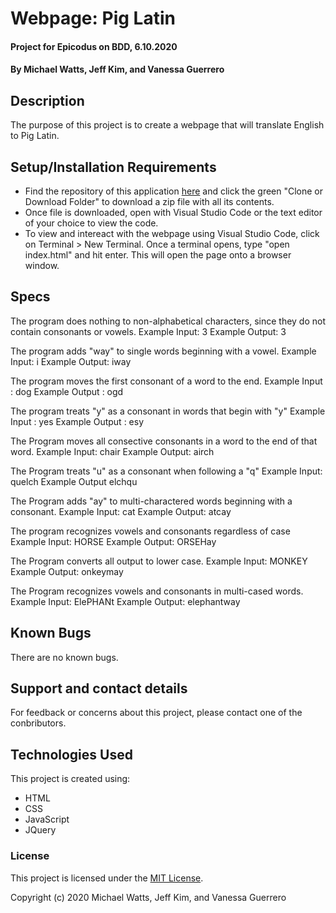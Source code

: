# Webpage: Pig Latin

#### Project for Epicodus on BDD, 6.10.2020

#### By Michael Watts, Jeff Kim, and Vanessa Guerrero

## Description

The purpose of this project is to create a webpage that will translate English to Pig Latin.

## Setup/Installation Requirements

* Find the repository of this application [here](https://github.com/jkbutserious/pig-latin.git) and click the green "Clone or Download Folder" to download a zip file with all its contents.
* Once file is downloaded, open with Visual Studio Code or the text editor of your choice to view the code.
* To view and intereact with the webpage using Visual Studio Code, click on Terminal > New Terminal. Once a terminal opens, type "open index.html" and hit enter. This will open the page onto a browser window.


## Specs
The program does nothing to non-alphabetical characters, since they do not contain consonants or vowels.
Example Input: 3
Example Output: 3

The program adds "way" to single words beginning with a vowel.
Example Input: i
Example Output: iway

The program moves the first consonant of a word to the end.
Example Input : dog
Example Output : ogd

The program treats "y" as a consonant in words that begin with "y"
Example Input : yes
Example Output : esy

The Program moves all consective consonants in a word to the end of that word.
Example Input: chair
Example Output: airch

The Program treats "u" as a consonant when following a "q"
Example Input: quelch
Example Output elchqu

The Program adds "ay" to multi-charactered words beginning with a consonant.
Example Input: cat
Example Output: atcay

The program recognizes vowels and consonants regardless of case
Example Input: HORSE
Example Output: ORSEHay

The Program converts all output to lower case.
Example Input: MONKEY
Example Output: onkeymay

The Program recognizes vowels and consonants in multi-cased words.
Example Input: ElePHANt
Example Output: elephantway

## Known Bugs

There are no known bugs.

## Support and contact details

For feedback or concerns about this project, please contact one of the conbributors.

## Technologies Used

This project is created using:
* HTML
* CSS
* JavaScript
* JQuery

### License

This project is licensed under the [MIT License](https://opensource.org/licenses/MIT).

Copyright (c) 2020 Michael Watts, Jeff Kim, and Vanessa Guerrero 